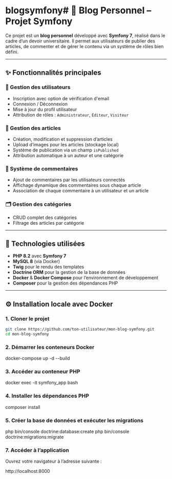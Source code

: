 # blogsymfony# 📝 Blog Personnel – Projet Symfony

Ce projet est un **blog personnel** développé avec **Symfony 7**, réalisé dans le cadre d’un devoir universitaire. Il permet aux utilisateurs de publier des articles, de commenter et de gérer le contenu via un système de rôles bien défini.

---

## ✨ Fonctionnalités principales

### 👤 Gestion des utilisateurs
- Inscription avec option de vérification d'email
- Connexion / Déconnexion
- Mise à jour du profil utilisateur
- Attribution de rôles : `Administrateur`, `Éditeur`, `Visiteur`

### 📰 Gestion des articles
- Création, modification et suppression d’articles
- Upload d’images pour les articles (stockage local)
- Système de publication via un champ `isPublished`
- Attribution automatique à un auteur et une catégorie

### 💬 Système de commentaires
- Ajout de commentaires par les utilisateurs connectés
- Affichage dynamique des commentaires sous chaque article
- Association de chaque commentaire à un utilisateur et un article

### 🗂️ Gestion des catégories
- CRUD complet des catégories
- Filtrage des articles par catégorie

---

## 🧰 Technologies utilisées

- **PHP 8.2** avec **Symfony 7**
- **MySQL 8** (via Docker)
- **Twig** pour le rendu des templates
- **Doctrine ORM** pour la gestion de la base de données
- **Docker** & **Docker Compose** pour l’environnement de développement
- **Composer** pour la gestion des dépendances PHP

---

## ⚙️ Installation locale avec Docker

### 1. Cloner le projet

```bash
git clone https://github.com/ton-utilisateur/mon-blog-symfony.git
cd mon-blog-symfony

```
### 2. Démarrer les conteneurs Docker
 docker-compose up -d --build

### 3. Accéder au conteneur PHP

 docker exec -it symfony_app bash

### 4. Installer les dépendances PHP

 composer install

### 5. Créer la base de données et exécuter les migrations
 php bin/console doctrine:database:create
 php bin/console doctrine:migrations:migrate


### 7. Accéder à l’application

 Ouvrez votre navigateur à l’adresse suivante :

 http://localhost:8000

